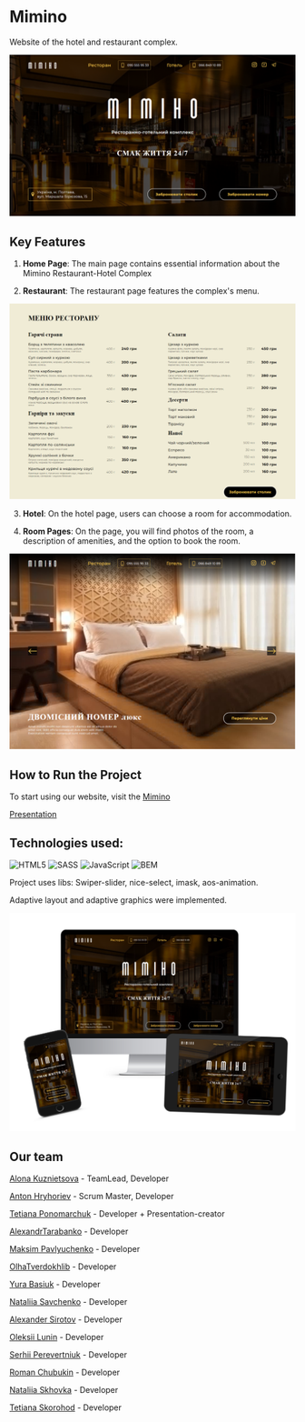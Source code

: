 # Mimino

Website of the hotel and restaurant complex. 

![Home Page](./assets/mimino-home.png)

## Key Features

1. **Home Page**: The main page contains essential information about the Mimino Restaurant-Hotel Complex

2. **Restaurant**: The restaurant page features the complex's menu. 

![Menu](./assets/mimino-menu.png)

3. **Hotel**: On the hotel page, users can choose a room for accommodation.

4. **Room Pages**: On the page, you will find photos of the room, a description of amenities, and the option to book the room.

![Room](./assets/mimino-hotel-details.png)


## How to Run the Project
To start using our website, visit the [Mimino](https://acvetochka.github.io/mimino/)

[Presentation](https://narityana.github.io/Home__page_presentation/)

## Technologies used: 

 ![HTML5](https://img.shields.io/badge/html5-%23E34F26.svg?style=for-the-badge&logo=html5&logoColor=white)
 ![SASS](https://img.shields.io/badge/SASS-hotpink.svg?style=for-the-badge&logo=SASS&logoColor=white)
 ![JavaScript](https://img.shields.io/badge/javascript-%23323330.svg?style=for-the-badge&logo=javascript&logoColor=%23F7DF1E)
 ![BEM](https://img.shields.io/badge/BEM-20232a?style=for-the-badge&logo=bem&logoColor=white)

  Project uses libs: Swiper-slider, nice-select, imask, aos-animation.

 Adaptive layout and adaptive graphics were implemented.

 ![Adaptive](./assets/adaptive.png)

 ## Our team

 [Alona Kuznietsova](https://github.com/acvetochka) - TeamLead, Developer
 
 [Anton Hryhoriev](https://github.com/AntOn2415) - Scrum Master, Developer

 [Tetiana Ponomarchuk](https://github.com/Narityana) - Developer + Presentation-creator

 [AlexandrTarabanko](https://github.com/AlexandrTarabanko) - Developer

 [Maksim Pavlyuchenko](https://github.com/MaksimPavlyuchenko) - Developer

 [OlhaTverdokhlib](https://github.com/OlhaTverdokhlib) - Developer

 [Yura Basiuk](https://github.com/Basiuk1) - Developer

 [Nataliia Savchenko](https://github.com/NataliiaSav) - Developer

 [Alexander Sirotov](https://github.com/SirotovAlexander) - Developer

 [Oleksii Lunin](https://github.com/oleksiilunin) - Developer

 [Serhii Perevertniuk](https://github.com/Sereban13) - Developer

 [Roman Chubukin](https://github.com/RomanChubukin) - Developer

 [Nataliia Skhovka](https://github.com/NataliiaSkhovka) - Developer
 
 [Tetiana Skorohod](https://github.com/Tanya8135) - Developer

 

 

 

 
 
